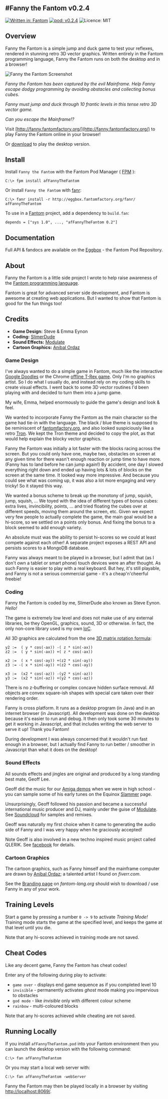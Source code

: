 #Fanny the Fantom v0.2.4
---
[![Written in: Fantom](http://img.shields.io/badge/written%20in-Fantom-lightgray.svg)](http://fantom-lang.org/)
[![pod: v0.2.4](http://img.shields.io/badge/pod-v0.2.4-yellow.svg)](http://www.fantomfactory.org/pods/afFannyTheFantom)
![Licence: MIT](http://img.shields.io/badge/licence-MIT-blue.svg)

## Overview

Fanny the Fantom is a simple jump and duck game to test your reflexes, rendered in stunning retro 3D vector graphics. Written entirely in the Fantom programming language, Fanny the Fantom runs on both the desktop and in a browser!

![Fanny the Fantom Screenshot](http://eggbox.fantomfactory.org/pods/afFannyTheFantom/doc/screenshot.png)

*Fanny the Fantom has been captured by the evil Mainframe. Help Fanny escape dodgy programming by avoiding obstacles and collecting bonus cubes.*

*Fanny must jump and duck through 10 frantic levels in this tense retro 3D vector game.*

*Can you escape the Mainframe!?*

Visit [http://fanny.fantomfactory.org/](http://fanny.fantomfactory.org/) to play Fanny the Fantom online in your browser!

Or [download](https://bitbucket.org/AlienFactory/affannythefantom/downloads) to play the desktop version.

## Install

Install `Fanny the Fantom` with the Fantom Pod Manager ( [FPM](http://eggbox.fantomfactory.org/pods/afFpm) ):

    C:\> fpm install afFannyTheFantom

Or install `Fanny the Fantom` with [fanr](http://fantom.org/doc/docFanr/Tool.html#install):

    C:\> fanr install -r http://eggbox.fantomfactory.org/fanr/ afFannyTheFantom

To use in a [Fantom](http://fantom-lang.org/) project, add a dependency to `build.fan`:

    depends = ["sys 1.0", ..., "afFannyTheFantom 0.2"]

## Documentation

Full API & fandocs are available on the [Eggbox](http://eggbox.fantomfactory.org/pods/afFannyTheFantom/) - the Fantom Pod Repository.

## About

Fanny the Fantom is a little side project I wrote to help raise awareness of the [Fantom programming language](http://fantom-lang.org/).

Fantom is great for advanced server side development, and Fantom is awesome at creating web applications. But I wanted to show that Fantom is good for the fun things too!

## Credits

- **Game Design:**  Steve & Emma Eynon
- **Coding:**  [SlimerDude](http://www.alienfactory.co.uk/aboutMe)
- **Sound Effects:**  [Modulate](https://web.facebook.com/Modulate/)
- **Cartoon Graphics:**  [Anibal Ordaz](https://www.fiverr.com/ajordaz)

### Game Design

I've always wanted to do a simple game in Fantom, much like the interactive [Google Doodles](https://www.google.com/doodles) or the Chrome [offline T-Rex game](http://www.trex-game.skipser.com/). Only I'm no graphics artist. So I do what I usually do, and instead rely on my coding skills to create visual effects. I went back to some 3D vector routines I'd been playing with and decided to turn them into a jump game.

My wife, Emma, helped enormously to guide the game's design and look & feel.

We wanted to incorporate Fanny the Fantom as the main character so the game had tie-in with the language. The black / blue theme is supposed to be reminiscent of [fantomfactory.org](http://www.fantomfactory.org/), and also looked suspiciously like a retro [Tron](https://en.wikipedia.org/wiki/Tron). We kept the Tron theme and decided to copy the plot, as that would help explain the blocky vector graphics.

Fanny the Fantom was initially a lot faster with the blocks racing across the screen. But you could only have one, maybe two, obstacles on screen at any given time for there wasn't enough reaction or jump time to have more. (Fanny has to land before he can jump again!) By accident, one day I slowed everything right down and ended up having lots & lots of blocks on the screen at the same time. It looked way more impressive. And because you could see what was coming up, it was also a lot more engaging and very tricky! So it stayed this way.

We wanted a bonus scheme to break up the monotony of jump, squish, jump, squish, ... We toyed with the idea of different types of bonus cubes: extra lives, invincibility, points, ... and tried floating the cubes over at different speeds, moving them around the screen, etc. Given we expect very few people to actually complete the game, the main goal would be a hi-score, so we settled on a points only bonus. And fixing the bonus to a block seemed to add enough variety.

An absolute must was the ability to persist hi-scores so we could at least compete against each other! A separate project exposes a REST API and persists scores to a MongoDB database.

Fanny was always meant to be played in a browser, but I admit that (as I don't own a tablet or smart phone) touch devices were an after thought. As such Fanny is easier to play with a real keyboard. But hey, it's still playable, and Fanny is not a serious commercial game - it's a cheap'n'cheerful freebie!

### Coding

Fanny the Fantom is coded by me, SlimerDude also known as Steve Eynon. *Hello!*

The game is extremely low level and does not make use of any external libraries, be they OpenGL, graphics, sound, 3D or otherwise. In fact, the only non-core library used is my own [IoC](http://eggbox.fantomfactory.org/pods/afIoc).

All 3D graphics are calculated from the one [3D matrix rotation formula](https://en.wikipedia.org/wiki/Rotation_matrix#In_three_dimensions):

```
y2 :=  ( y * cos(-ax)) -( z * sin(-ax))
z2 :=  ( y * sin(-ax)) +( z * cos(-ax))

x2 :=  ( x * cos(-ay)) +(z2 * sin(-ay))
z3 := -( x * sin(-ay)) +(z2 * cos(-ay))

x3 :=  (x2 * cos(-az)) -(y2 * sin(-az))
y3 :=  (x2 * sin(-az)) +(y2 * cos(-az))
```

There is no z-buffering or complex concave hidden surface removal. All objects are convex square-ish shapes with special care taken over their rendering order.

Fanny is cross platform. It runs as a desktop program (in Java) and in an internet browser (in Javascript). All development was done on the desktop because it's easier to run and debug. It then only took some 30 minutes to get it working in Javascript, and that includes writing the web server to serve it up! Thank you Fantom!

During development I was always concerned that it wouldn't run fast enough in a browser, but I actually find Fanny to run better / smoother in Javascript than what it does on the desktop!

### Sound Effects

All sounds effects and jingles are original and produced by a long standing best mate, Geoff Lee.

Geoff did the music for our [Amiga demos](http://www.alienfactory.co.uk/equinox/) when we were in high school - you can sample some of his early tunes on the Equinox  [Slammer](http://www.alienfactory.co.uk/equinox/slammer) page.

Unsurprisingly, Geoff followed his passion and became a successful international music producer and DJ, mainly under the guise of [Modulate](https://www.facebook.com/Modulate/). See [Soundcloud](https://soundcloud.com/modulate) for samples and remixes.

Geoff was naturally my first choice when it came to generating the audio side of Fanny and I was very happy when he graciously accepted!

Note Geoff is also involved in a new techno inspired music project called QLERIK. See  [facebook](https://www.facebook.com/QLERIK/) for details.

### Cartoon Graphics

The cartoon graphics, such as Fanny himself and the mainframe computer are drawn by [Anibal Ordaz](https://www.fiverr.com/ajordaz); a talented artist I found on *fiverr.com*.

See the [Branding page](http://fantom-lang.org/branding) on *fantom-lang.org* should wish to download / use Fanny in any of your work.

## Training Levels

Start a game by pressing a number `0 -> 9` to activate *Training Mode!* Training mode starts the game at the specified level, and keeps the game at that level until you die.

Note that any hi-scores achieved in training mode are not saved.

## Cheat Codes

Like any decent game, Fanny the Fantom has cheat codes!

Enter any of the following during play to activate:

- `game over` - displays end game sequence as if you completed level 10
- `invisible` - permanently activates *ghost* mode making you impervious to obstacles
- `god mode` - like *invisible* only with different colour scheme
- `rainbow` - multi-coloured blocks

Note that any hi-scores achieved while cheating are not saved.

## Running Locally

If you install `afFannyTheFantom.pod` into your Fantom environment then you can launch the desktop version with the following command:

    C:\> fan afFannyTheFantom

Or you may start a local web server with:

    C:\> fan afFannyTheFantom -webServer

Fanny the Fantom may then be played locally in a browser by visiting [http://localhost:8069/](http://localhost:8069/).

